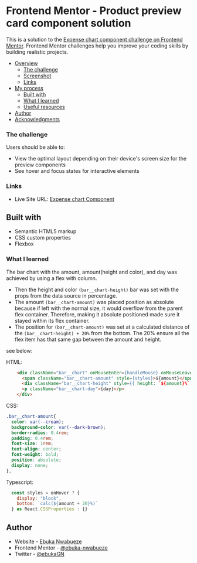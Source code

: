 # Frontend Mentor - Product preview card component solution

This is a solution to the [Expense chart component challenge on Frontend Mentor](https://www.frontendmentor.io/challenges/product-preview-card-component-GO7UmttRfa). Frontend Mentor challenges help you improve your coding skills by building realistic projects. 

- [Overview](#overview)
  - [The challenge](#the-challenge)
  - [Screenshot](#screenshot)
  - [Links](#links)
- [My process](#my-process)
  - [Built with](#built-with)
  - [What I learned](#what-i-learned)
  - [Useful resources](#useful-resources)
- [Author](#author)
- [Acknowledgments](#acknowledgments)

### The challenge

Users should be able to:

- View the optimal layout depending on their device's screen size for the preview  components
- See hover and focus states for interactive elements




### Links

- Live Site URL: [Expense chart Component](https://62e3e61ccb0d921aa3f555cc--effulgent-daifuku-376ef4.netlify.app/)


## Built with

- Semantic HTML5 markup
- CSS custom properties
- Flexbox

### What I learned

The bar chart with the amount, amount(height and color), and day was achieved by using a flex with column. 
- Then the height and color ``(bar__chart-height)`` bar was set with the props from the data source in percentage. 
- The amount ```(bar__chart-amount)``` was placed position as absolute because if left with the normal size, it would overflow from the parent flex container. Therefore, making it absolute positioned made sure it stayed within its flex container. 
- The position for ```(bar__chart-amount)``` was set at a calculated distance of the ``(bar__chart-height) + 20%`` from the bottom. The 20% ensure all the flex item has that same gap between the amount and height.

see below:

HTML:
```html
    <div className="bar__chart" onMouseEnter={handleMouse} onMouseLeave={handleMouse}>
      <span className="bar__chart-amount" style={styles}>${amount}</span>
      <div className="bar__chart-height" style={{ height: `${amount}%` }}></div>
      <p className="bar__chart-day">{day}</p>
    </div>
```
CSS:
```css
.bar__chart-amount{
  color: var(--cream);
  background-color: var(--dark-brown);
  border-radius: 0.4rem;
  padding: 0.4rem;
  font-size: 1rem;
  text-align: center;
  font-weight: bold;
  position: absolute;
  display: none;
}, 

```
Typescript:
```js
  const styles = onHover ? {
    display: "block",
    bottom: `calc(${amount + 20}%)`
  } as React.CSSProperties : {}
```

## Author

- Website - [Ebuka Nwabueze](https://www.ebukanwabueze.com)
- Frontend Mentor - [@ebuka-nwabueze](https://www.frontendmentor.io/profile/ebuka-nwabueze)
- Twitter - [@ebukaGN](https://www.twitter.com/ebukaGN)
